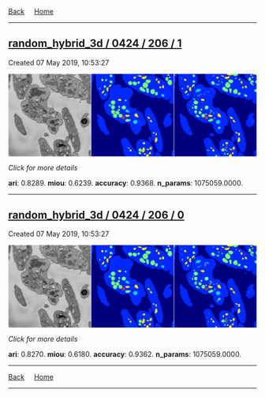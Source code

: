 
[Back](..)&nbsp;&nbsp;&nbsp;&nbsp;&nbsp;[Home](https://leapmanlab.github.io/snapshots)

---

<div class="summary"><a href="1"><h2>random_hybrid_3d / 0424 / 206 / 1</h2></a><p>Created 07 May 2019, 10:53:27
</p><a href="1"><img src="1/media/summary.png" align="center"></a><p>
<i>Click for more details</i>
</p></div>

**ari**: 0.8289. **miou**: 0.6239. **accuracy**: 0.9368. **n_params**: 1075059.0000. 

---

<div class="summary"><a href="0"><h2>random_hybrid_3d / 0424 / 206 / 0</h2></a><p>Created 07 May 2019, 10:53:27
</p><a href="0"><img src="0/media/summary.png" align="center"></a><p>
<i>Click for more details</i>
</p></div>

**ari**: 0.8270. **miou**: 0.6180. **accuracy**: 0.9362. **n_params**: 1075059.0000. 

---

[Back](..)&nbsp;&nbsp;&nbsp;&nbsp;&nbsp;[Home](https://leapmanlab.github.io/snapshots)

---